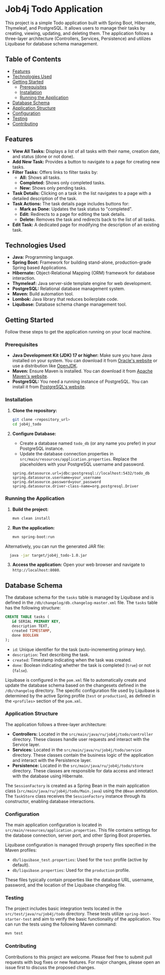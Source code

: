 # Job4j Todo Application

This project is a simple Todo application built with Spring Boot, Hibernate, Thymeleaf, and PostgreSQL. It allows users to manage their tasks by creating, viewing, updating, and deleting them. The application follows a three-layer architecture (Controllers, Services, Persistence) and utilizes Liquibase for database schema management.

## Table of Contents

* [Features](#features)
* [Technologies Used](#technologies-used)
* [Getting Started](#getting-started)
    * [Prerequisites](#prerequisites)
    * [Installation](#installation)
    * [Running the Application](#running-the-application)
* [Database Schema](#database-schema)
* [Application Structure](#application-structure)
* [Configuration](#configuration)
* [Testing](#testing)
* [Contributing](#contributing)

## Features

* **View All Tasks:** Displays a list of all tasks with their name, creation date, and status (done or not done).
* **Add New Task:** Provides a button to navigate to a page for creating new tasks.
* **Filter Tasks:** Offers links to filter tasks by:
    * **All:** Shows all tasks.
    * **Completed:** Shows only completed tasks.
    * **New:** Shows only pending tasks.
* **Task Details:** Clicking on a task in the list navigates to a page with a detailed description of the task.
* **Task Actions:** The task details page includes buttons for:
    * **Mark as Done:** Updates the task status to "completed".
    * **Edit:** Redirects to a page for editing the task details.
    * **Delete:** Removes the task and redirects back to the list of all tasks.
* **Edit Task:** A dedicated page for modifying the description of an existing task.

## Technologies Used

* **Java:** Programming language.
* **Spring Boot:** Framework for building stand-alone, production-grade Spring based Applications.
* **Hibernate:** Object-Relational Mapping (ORM) framework for database interaction.
* **Thymeleaf:** Java server-side template engine for web development.
* **PostgreSQL:** Relational database management system.
* **Maven:** Build automation tool.
* **Lombok:** Java library that reduces boilerplate code.
* **Liquibase:** Database schema change management tool.

## Getting Started

Follow these steps to get the application running on your local machine.

### Prerequisites

* **Java Development Kit (JDK) 17 or higher:** Make sure you have Java installed on your system. You can download it from [Oracle's website](https://www.oracle.com/java/technologies/javase-downloads.html) or use a distribution like [OpenJDK](https://openjdk.java.net/).
* **Maven:** Ensure Maven is installed. You can download it from [Apache Maven's website](https://maven.apache.org/download.cgi).
* **PostgreSQL:** You need a running instance of PostgreSQL. You can install it from [PostgreSQL's website](https://www.postgresql.org/download/).

### Installation

1.  **Clone the repository:**
    ```bash
    git clone <repository_url>
    cd job4j_todo
    ```

2.  **Configure Database:**
    * Create a database named `todo_db` (or any name you prefer) in your PostgreSQL instance.
    * Update the database connection properties in `src/main/resources/application.properties`. Replace the placeholders with your PostgreSQL username and password.

    ```properties
    spring.datasource.url=jdbc:postgresql://localhost:5432/todo_db
    spring.datasource.username=your_username
    spring.datasource.password=your_password
    spring.datasource.driver-class-name=org.postgresql.Driver
    ```

### Running the Application

1.  **Build the project:**
    ```bash
    mvn clean install
    ```

2.  **Run the application:**
    ```bash
    mvn spring-boot:run
    ```

Alternatively, you can run the generated JAR file:
```bash
  java -jar target/job4j_todo-1.0.jar
```

3.  **Access the application:**
    Open your web browser and navigate to `http://localhost:8080`.

## Database Schema

The database schema for the `tasks` table is managed by Liquibase and is defined in the `/db/changelog/db.changelog-master.xml` file. The `tasks` table has the following structure:

```sql
CREATE TABLE tasks (
   id SERIAL PRIMARY KEY,
   description TEXT,
   created TIMESTAMP,
   done BOOLEAN
);
```

* `id`: Unique identifier for the task (auto-incrementing primary key).
* `description`: Text describing the task.
* `created`: Timestamp indicating when the task was created.
* `done`: Boolean indicating whether the task is completed (`true`) or not (`false`).

Liquibase is configured in the `pom.xml` file to automatically create and update the database schema based on the changesets defined in the `/db/changelog` directory. The specific configuration file used by Liquibase is determined by the active Spring profile (`test` or `production`), as defined in the `<profiles>` section of the `pom.xml`.

### Application Structure

The application follows a three-layer architecture:

* **Controllers:** Located in the `src/main/java/ru/job4j/todo/controller` directory. These classes handle user requests and interact with the Service layer.
* **Services:** Located in the `src/main/java/ru/job4j/todo/service` directory. These classes contain the business logic of the application and interact with the Persistence layer.
* **Persistence:** Located in the `src/main/java/ru/job4j/todo/store` directory. These classes are responsible for data access and interact with the database using Hibernate.

The `SessionFactory` is created as a Spring Bean in the main application class (`src/main/java/ru/job4j/todo/Main.java`) using the `@Bean` annotation. The `TaskStore` class receives the `SessionFactory` instance through its constructor, enabling database interactions.

### Configuration

The main application configuration is located in `src/main/resources/application.properties`. This file contains settings for the database connection, server port, and other Spring Boot properties.

Liquibase configuration is managed through property files specified in the Maven profiles:

* `db/liquibase_test.properties`: Used for the `test` profile (active by default).
* `db/liquibase.properties`: Used for the `production` profile.

These files typically contain properties like the database URL, username, password, and the location of the Liquibase changelog file.

### Testing

The project includes basic integration tests located in the `src/test/java/ru/job4j/todo` directory. These tests utilize `spring-boot-starter-test` and aim to verify the basic functionality of the application. You can run the tests using the following Maven command:
    
```bash
mvn test
```


### Contributing

Contributions to this project are welcome. Please feel free to submit pull requests with bug fixes or new features. For major changes, please open an issue first to discuss the proposed changes.

